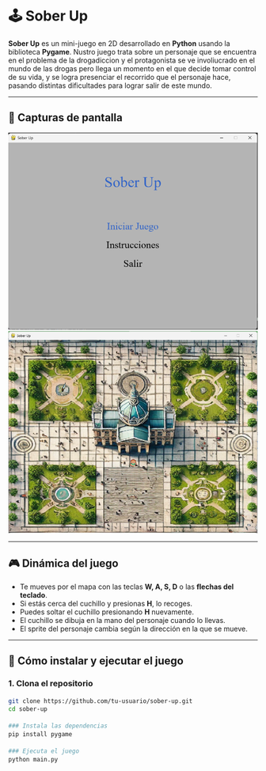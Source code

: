 # 🕹️ Sober Up

**Sober Up** es un mini-juego en 2D desarrollado en **Python** usando la biblioteca **Pygame**. Nustro juego trata sobre un personaje que se encuentra en el problema de la drogadiccion y el protagonista se ve involiucrado en el mundo de las drogas pero llega un momento en el que decide tomar control de su vida, y se logra presenciar el recorrido que el personaje hace, pasando distintas dificultades para lograr salir de este mundo.

---

## 📸 Capturas de pantalla
![Screenshots](image.png)
![Screenshots](image-1.png)

---

## 🎮 Dinámica del juego

- Te mueves por el mapa con las teclas **W, A, S, D** o las **flechas del teclado**.
- Si estás cerca del cuchillo y presionas **H**, lo recoges.
- Puedes soltar el cuchillo presionando **H** nuevamente.
- El cuchillo se dibuja en la mano del personaje cuando lo llevas.
- El sprite del personaje cambia según la dirección en la que se mueve.

---

## 🧰 Cómo instalar y ejecutar el juego

### 1. Clona el repositorio

```bash
git clone https://github.com/tu-usuario/sober-up.git
cd sober-up

### Instala las dependencias
pip install pygame

### Ejecuta el juego
python main.py

